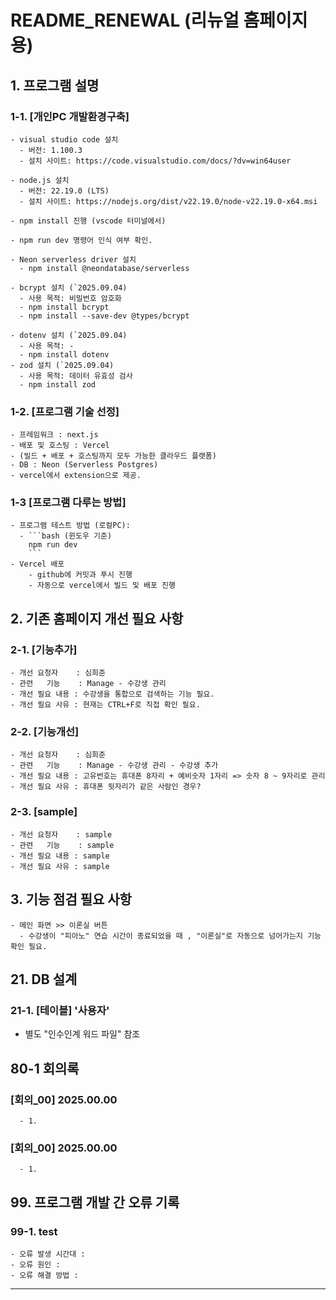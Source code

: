 # README_RENEWAL (리뉴얼 홈페이지용)

## 1. 프로그램 설명
### 1-1. [개인PC 개발환경구축]
    - visual studio code 설치
      - 버전: 1.100.3
      - 설치 사이트: https://code.visualstudio.com/docs/?dv=win64user

    - node.js 설치 
      - 버전: 22.19.0 (LTS)
      - 설치 사이트: https://nodejs.org/dist/v22.19.0/node-v22.19.0-x64.msi

    - npm install 진행 (vscode 터미널에서)

    - npm run dev 명령어 인식 여부 확인.

    - Neon serverless driver 설치 
      - npm install @neondatabase/serverless
  
    - bcrypt 설치 (`2025.09.04)
      - 사용 목적: 비밀번호 암호화
      - npm install bcrypt
      - npm install --save-dev @types/bcrypt
    
    - dotenv 설치 (`2025.09.04)
      - 사용 목적: -
      - npm install dotenv
    - zod 설치 (`2025.09.04)
      - 사용 목적: 데이터 유효성 검사
      - npm install zod 


### 1-2. [프로그램 기술 선정]
    - 프레임워크 : next.js 
    - 배포 및 호스팅 : Vercel 
    - (빌드 + 배포 + 호스팅까지 모두 가능한 클라우드 플랫폼) 
    - DB : Neon (Serverless Postgres) 
    - vercel에서 extension으로 제공.

### 1-3 [프로그램 다루는 방법]
    - 프로그램 테스트 방법 (로컬PC):
      - ```bash (윈도우 기준)
        npm run dev 
        ```
    - Vercel 배포
        - github에 커밋과 푸시 진행
        - 자동으로 vercel에서 빌드 및 배포 진행

## 2. 기존 홈페이지 개선 필요 사항
### 2-1. [기능추가] 
    - 개선 요청자    : 심희준
    - 관련   기능    : Manage - 수강생 관리 
    - 개선 필요 내용 : 수강생을 통합으로 검색하는 기능 필요.
    - 개선 필요 사유 : 현재는 CTRL+F로 직접 확인 필요.

### 2-2. [기능개선] 
    - 개선 요청자    : 심희준
    - 관련   기능    : Manage - 수강생 관리 - 수강생 추가
    - 개선 필요 내용 : 고유번호는 휴대폰 8자리 + 예비숫자 1자리 => 숫자 8 ~ 9자리로 관리
    - 개선 필요 사유 : 휴대폰 뒷자리가 같은 사람인 경우?

### 2-3. [sample] 
    - 개선 요청자    : sample
    - 관련   기능    : sample
    - 개선 필요 내용 : sample
    - 개선 필요 사유 : sample

## 3. 기능 점검 필요 사항
    - 메인 화면 >> 이론실 버튼
      - 수강생이 "피아노" 연습 시간이 종료되었을 때 , "이론실"로 자동으로 넘어가는지 기능 확인 필요.


## 21. DB 설계
### 21-1. [테이블] '사용자' 
  - 별도 "인수인계 워드 파일" 참조

## 80-1 회의록
### [회의_00] 2025.00.00
      - 1. 
  
### [회의_00] 2025.00.00
      - 1. 
  
## 99. 프로그램 개발 간 오류 기록
### 99-1. test
    - 오류 발생 시간대 : 
    - 오류 원인 :
    - 오류 해결 방법 : 

---